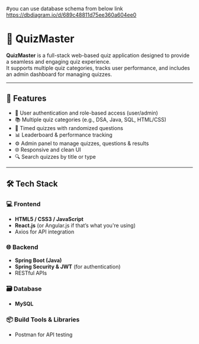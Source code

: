 #you can use database schema from below link 
https://dbdiagram.io/d/689c48811d75ee360a604ee0

# 🎯 QuizMaster

**QuizMaster** is a full-stack web-based quiz application designed to provide a seamless and engaging quiz experience.  
It supports multiple quiz categories, tracks user performance, and includes an admin dashboard for managing quizzes.

---

## 🚀 Features

- 🔐 User authentication and role-based access (user/admin)
- 📚 Multiple quiz categories (e.g., DSA, Java, SQL, HTML/CSS)
- 🧠 Timed quizzes with randomized questions
- 📊 Leaderboard & performance tracking
- ⚙️ Admin panel to manage quizzes, questions & results
- 🌐 Responsive and clean UI
- 🔍 Search quizzes by title or type

---

## 🛠️ Tech Stack

### 💻 Frontend
- **HTML5 / CSS3 / JavaScript**
- **React.js** (or Angular.js if that’s what you're using)
- Axios for API integration

### 🌐 Backend
- **Spring Boot (Java)**
- **Spring Security & JWT** (for authentication)
- RESTful APIs

### 🗃️ Database
- **MySQL**

### 📦 Build Tools & Libraries
- Postman for API testing

